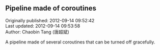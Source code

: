 ## Pipeline made of coroutines  
Originally published: 2012-09-14 09:52:42  
Last updated: 2012-09-14 09:53:58  
Author: Chaobin Tang (唐超斌)  
  
A pipeline made of several coroutines that can be turned off gracefully. 